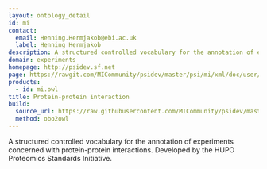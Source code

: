 ```yaml
---
layout: ontology_detail
id: mi
contact:
  email: Henning.Hermjakob@ebi.ac.uk
  label: Henning Hermjakob
description: A structured controlled vocabulary for the annotation of experiments concerned with protein-protein interactions.
domain: experiments
homepage: http://psidev.sf.net
page: https://rawgit.com/MICommunity/psidev/master/psi/mi/xml/doc/user/index.html
products:
  - id: mi.owl
title: Protein-protein interaction
build:
  source_url: https://raw.githubusercontent.com/MICommunity/psidev/master/psi/mi/rel25/data/psi-mi25.obo
  method: obo2owl
---
```


A structured controlled vocabulary for the annotation of experiments concerned with protein-protein interactions. Developed by the HUPO Proteomics Standards Initiative.
